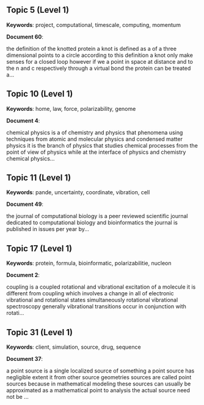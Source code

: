 ## Topic 5 (Level 1)
**Keywords**: project, computational, timescale, computing, momentum

**Document 60**:

the definition of the knotted protein a knot is defined as a of a three dimensional points to a circle according to this definition a knot only make senses for a closed loop however if we a point in space at distance and to the n and c respectively through a virtual bond the protein can be treated a...

## Topic 10 (Level 1)
**Keywords**: home, law, force, polarizability, genome

**Document 4**:

chemical physics is a of chemistry and physics that phenomena using techniques from atomic and molecular physics and condensed matter physics it is the branch of physics that studies chemical processes from the point of view of physics while at the interface of physics and chemistry chemical physics...

## Topic 11 (Level 1)
**Keywords**: pande, uncertainty, coordinate, vibration, cell

**Document 49**:

the journal of computational biology is a peer reviewed scientific journal dedicated to computational biology and bioinformatics the journal is published in issues per year by...

## Topic 17 (Level 1)
**Keywords**: protein, formula, bioinformatic, polarizabilitie, nucleon

**Document 2**:

coupling is a coupled rotational and vibrational excitation of a molecule it is different from coupling which involves a change in all of electronic vibrational and rotational states simultaneously rotational vibrational spectroscopy generally vibrational transitions occur in conjunction with rotati...

## Topic 31 (Level 1)
**Keywords**: client, simulation, source, drug, sequence

**Document 37**:

a point source is a single localized source of something a point source has negligible extent it from other source geometries sources are called point sources because in mathematical modeling these sources can usually be approximated as a mathematical point to analysis the actual source need not be ...

